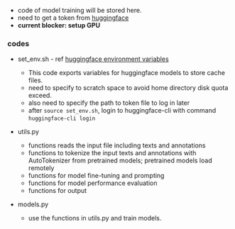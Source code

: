* code of model training will be stored here.
* need to get a token from [huggingface](https://huggingface.co/settings/tokens)
* **current blocker: setup GPU**



### codes
* set_env.sh - ref [huggingface environment variables](https://huggingface.co/docs/huggingface_hub/en/package_reference/environment_variables)
  - This code exports variables for huggingface models to store cache files.
  - need to specify to scratch space to avoid home directory disk quota exceed.
  - also need to specify the path to token file to log in later
  - after `source set_env.sh`, login to huggingface-cli with command `huggingface-cli login`
 
* utils.py
   - functions reads the input file including texts and annotations
   - functions to tokenize the input texts and annotations with AutoTokenizer from pretrained models; pretrained models load remotely
   - functions for model fine-tuning and prompting
   - functions for model performance evaluation
   - functions for output
 
* models.py
   - use the functions in utils.py and train models.
